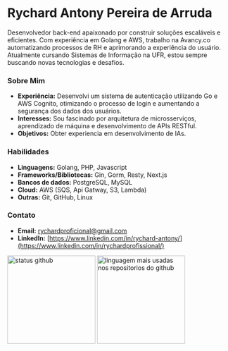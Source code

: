 # Rychard Antony Pereira de Arruda

Desenvolvedor back-end apaixonado por construir soluções escaláveis e eficientes. Com experiência em Golang e AWS, trabalho na Avancy.co automatizando processos de RH e aprimorando a experiência do usuário. Atualmente cursando Sistemas de Informação na UFR, estou sempre buscando novas tecnologias e desafios.

### Sobre Mim
* **Experiência:** Desenvolvi um sistema de autenticação utilizando Go e AWS Cognito, otimizando o processo de login e aumentando a segurança dos dados dos usuários.
* **Interesses:** Sou fascinado por arquitetura de microsserviços, aprendizado de máquina e desenvolvimento de APIs RESTful.
* **Objetivos:** Obter experiencia em desenvolvimento de IAs.

### Habilidades
* **Linguagens:** Golang, PHP, Javascript
* **Frameworks/Bibliotecas:** Gin, Gorm, Resty, Next.js
* **Bancos de dados:** PostgreSQL, MySQL
* **Cloud:** AWS (SQS, Api Gatway, S3, Lambda)
* **Outras:** Git, GitHub, Linux

### Contato
* **Email:** [rychardproficional@gmail.com](rychardproficional@gmail.com)
* **LinkedIn:** [https://www.linkedin.com/in/rychard-antony/](https://www.linkedin.com/in/rychardprofissional/)

<div>
  <img height="200px" src="https://github-readme-stats.vercel.app/api?username=rychardproficional&theme=midnight-purple" alt="status github"/>
  <img height="200px" src="https://github-readme-stats.vercel.app/api/top-langs/?username=rychardproficional&theme=midnight-purple" alt="linguagem mais usadas nos repositorios do github"/>
</div>
